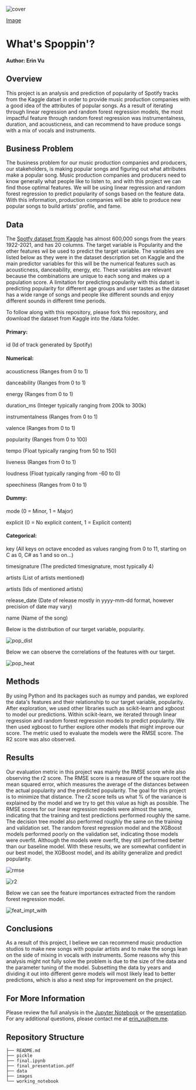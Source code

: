 ![cover](./images/spotify_cover.jpg)

[Image](https://www.edmsauce.com/wp-content/uploads/2017/01/6360041936368655181636978495_shutterstock_200035424.jpg)

# What's Spoppin'?

#### Author: Erin Vu

## Overview

This project is an analysis and prediction of popularity of Spotify tracks from the Kaggle datset in order to provide music production companies with a good idea of the attributes of popular songs. As a result of iterating through linear regression and random forest regression models, the most impactful feature through random forest regression was instrumentalness, duration, and acousticness, and can recommend to have produce songs with a mix of vocals and instruments.

## Business Problem 

The business problem for our music production companies and producers, our stakeholders, is making popular songs and figuring out what attributes make a popular song. Music production companies and producers need to know generally what people like to listen to, and with this project we can find those optimal features. We will be using linear regression and random forest regression to predict popularity of songs based on the feature data. With this information, production companies will be able to produce new popular songs to build artists' profile, and fame.

## Data 

The [Spotfy dataset from Kaggle](https://www.kaggle.com/yamaerenay/spotify-dataset-19212020-160k-tracks) has almost 600,000 songs from the years 1922-2021, and has 20 columns. The target variable is Popularity and the other features wil be used to predict the target variable. The variables are listed below as they were in the dataset description set on Kaggle and the main predictor variables for this will be the numerical features such as acousticness, danceability, energy, etc. These variables are relevant because the combinations are unique to each song and makes up a population score. A limitation for predicting popularity with this datset is predicting popularity for different age groups and user tastes as the dataset has a wide range of songs and people like different sounds and enjoy different sounds in different time periods.

To follow along with this repository, please fork this repository, and download the dataset from Kaggle into the /data folder.

#### Primary:

id (Id of track generated by Spotify)

#### Numerical:

acousticness (Ranges from 0 to 1)

danceability (Ranges from 0 to 1)

energy (Ranges from 0 to 1)

duration_ms (Integer typically ranging from 200k to 300k)

instrumentalness (Ranges from 0 to 1)

valence (Ranges from 0 to 1)

popularity (Ranges from 0 to 100)

tempo (Float typically ranging from 50 to 150)

liveness (Ranges from 0 to 1)

loudness (Float typically ranging from -60 to 0)

speechiness (Ranges from 0 to 1)

#### Dummy:

mode (0 = Minor, 1 = Major)

explicit (0 = No explicit content, 1 = Explicit content)

#### Categorical:

key (All keys on octave encoded as values ranging from 0 to 11, starting on C as 0, C# as 1 and so on…)

timesignature (The predicted timesignature, most typically 4)

artists (List of artists mentioned)

artists (Ids of mentioned artists)

release_date (Date of release mostly in yyyy-mm-dd format, however precision of date may vary)

name (Name of the song)

Below is the distribution of our target variable, popularity.

![pop_dist](./images/pop_dist.png)


Below we can observe the correlations of the features with our target.


![pop_heat](./images/heatmap.png)


## Methods

By using Python and its packages such as numpy and pandas, we explored the data's features and their relationship to our target variable, popularity. After exploration, we used other libraries such as scikit-learn and xgboost to model our predictions. Within scikit-learn, we iterated through linear regression and random forest regression models to predict popularity. We then used xgboost to further explore other models that might improve our score. The metric used to evaluate the models were the RMSE score. The R2 score was also observed.

## Results

Our evaluation metric in this project was mainly the RMSE score while also observing the r2 score. The RMSE score is a measure of the square root the mean squared error, which measures the average of the distances between the actual popularity and the predicted popularity. The goal for this project is to minimize that distance. The r2 score tells us what % of the variance is explained by the model and we try to get this value as high as possible. The RMSE scores for our linear regression models were almost the same, indicating that the training and test predictions performed roughly the same. The decision tree model also performed roughly the same on the training and validation set. The random forest regression model and the XGBoost models performed poorly on the validation set, indicating those models were overfit. Although the models were overfit, they still performed better than our baseline model. With these results, we are somewhat confident in our best model, the XGBoost model, and its ability generalize and predict popularity.

![rmse](./images/rmse_scores.png)


![r2](./images/r2_scores.png)

Below we can see the feature importances extracted from the random forest regression model.

![feat_impt_with](./images/ft_impt_with_artists.png)


## Conclusions

As a result of this project, I believe we can recommend music production studios to make new songs with popular artists and to make the songs lean on the side of mixing in vocals with instruments. Some reasons why this analysis might not fully solve the problem is due to the size of the data and the parameter tuning of the model. Subsetting the data by years and dividing it out into different genre models will most likely lead to better predictions, which is also a next step for improvement on the project.

## For More Information

Please review the full analysis in the [Jupyter Notebook](https://github.com/ekvu/whats_spoppin/blob/main/final.ipynb) or the [presentation](https://github.com/ekvu/whats_spoppin/blob/main/final_presentation.pdf). For any additional questions, please contact me at erin_vu@pm.me.

## Repository Structure

```
├── README.md                         
├── pickle
├── final.ipynb
├── final_presentation.pdf        
├── data                                
├── images     
└── working_notebook
```
